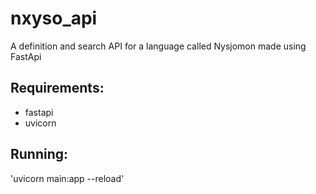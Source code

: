 # nxyso_api
A definition and search API for a language called Nysjomon made using FastApi

## Requirements: 
- fastapi
- uvicorn

## Running:
'uvicorn main:app --reload'
